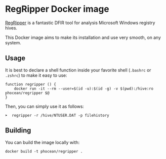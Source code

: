 # RegRipper Docker image

[RegRipper](https://github.com/keydet89/RegRipper3.0) is a fantastic DFIR tool for analysis Microsoft Windows registry hives.

This Docker image aims to make its installation and use very smooth, on any system.

## Usage

It is best to declare a shell function inside your favorite shell (`.bashrc` or `.zshrc`) to make it easy to use:

```
function regripper () {
	docker run -it --rm --user=$(id -u):$(id -g) -v $(pwd):/hive:ro phocean/regripper $@
}
```

Then, you can simply use it as follows:

```
➤  regripper -r /hive/NTUSER.DAT -p filehistory
```

## Building

You can build the image locally with:

```
docker build -t phocean/regripper .
```

